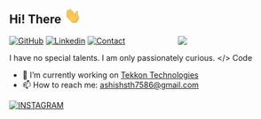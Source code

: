 <h2> Hi! There <img src="https://raw.githubusercontent.com/ABSphreak/ABSphreak/master/gifs/Hi.gif" width="30px"></h2>

<img align="right" src="https://miro.medium.com/max/1360/1*IRGHmiGsa16stedQvIaZfw.gif" width='200'/>

[![GitHub](https://img.shields.io/badge/SUPPORT%20AT-GITHUB-blue?style=for-the-badge&logo=github)](https://github.com/ashishsth7586) [![Linkedin](https://img.shields.io/badge/MY%20PROFILE-Linkedin-blue?style=for-the-badge&logo=github)](https://www.linkedin.com/in/ashish-shrestha-146661188/) 
 [![Contact](https://img.shields.io/badge/CONTACT-GMAIL-yellow?style=for-the-badge&logo=gmail&logoColor=white)](mailto:ashishsth7586@gmail.com)
 
I have no special talents. I am only passionately curious. </> Code

- 🔭 I’m currently working on [Tekkon Technologies](https://tekkon.com.np)
- 📫 How to reach me: ashishsth7586@gmail.com


[![INSTAGRAM](https://img.shields.io/badge/FOLLOW%20ME-Instagram-green&logo=instagram&logoColor=white)](https://www.instagram.com/_ashishsth/)

<!-- [![Top Langs](https://github-readme-stats.vercel.app/api/top-langs/?username=ashishsth7586&layout=compact)](https://github.com/ashishsth7586)

![My Stats](https://github-readme-stats.vercel.app/api?username=ashishsth7586&show_icons=true) -->
